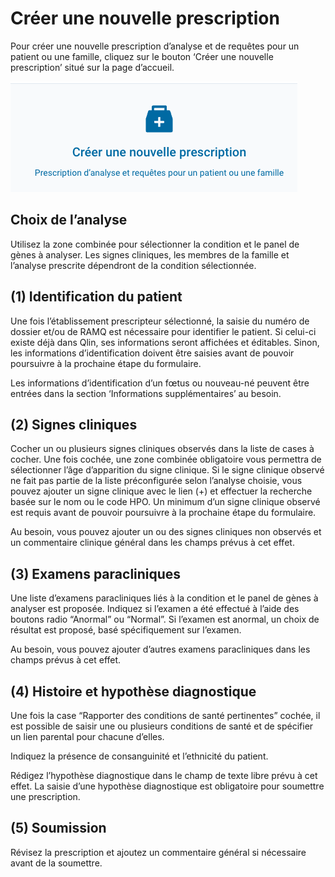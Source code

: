 # Créer une nouvelle prescription

Pour créer une nouvelle prescription d’analyse et de requêtes pour un patient ou une famille, cliquez sur le bouton ‘Créer une nouvelle prescription’ situé sur la page d’accueil.

![Créer une nouvelle prescription](create_prescription_dashboard_button.png 'Créer une nouvelle prescription')

## Choix de l’analyse

Utilisez la zone combinée pour sélectionner la condition et le panel de gènes à analyser. Les signes cliniques, les membres de la famille et l’analyse prescrite dépendront de la condition sélectionnée.

## (1) Identification du patient

Une fois l’établissement prescripteur sélectionné, la saisie du numéro de dossier et/ou de RAMQ est nécessaire pour identifier le patient. Si celui-ci existe déjà dans Qlin, ses informations seront affichées et éditables. Sinon, les informations d’identification doivent être saisies avant de pouvoir poursuivre à la prochaine étape du formulaire.

Les informations d’identification d’un fœtus ou nouveau-né peuvent être entrées dans la section ‘Informations supplémentaires’ au besoin.

## (2) Signes cliniques

Cocher un ou plusieurs signes cliniques observés dans la liste de cases à cocher. Une fois cochée, une zone combinée obligatoire vous permettra de sélectionner l’âge d’apparition du signe clinique. Si le signe clinique observé ne fait pas partie de la liste préconfigurée selon l’analyse choisie, vous pouvez ajouter un signe clinique avec le lien (+) et effectuer la recherche basée sur le nom ou le code HPO.
Un minimum d’un signe clinique observé est requis avant de pouvoir poursuivre à la prochaine étape du formulaire.

Au besoin, vous pouvez ajouter un ou des signes cliniques non observés et un commentaire clinique général dans les champs prévus à cet effet.

## (3) Examens paracliniques

Une liste d’examens paracliniques liés à la condition et le panel de gènes à analyser est proposée. Indiquez si l’examen a été effectué à l’aide des boutons radio “Anormal” ou “Normal”. Si l’examen est anormal, un choix de résultat est proposé, basé spécifiquement sur l’examen.

Au besoin, vous pouvez ajouter d’autres examens paracliniques dans les champs prévus à cet effet.

## (4) Histoire et hypothèse diagnostique

Une fois la case “Rapporter des conditions de santé pertinentes” cochée, il est possible de saisir une ou plusieurs conditions de santé et de spécifier un lien parental pour chacune d’elles.

Indiquez la présence de consanguinité et l’ethnicité du patient.

Rédigez l’hypothèse diagnostique dans le champ de texte libre prévu à cet effet. La saisie d’une hypothèse diagnostique est obligatoire pour soumettre une prescription.

## (5) Soumission

Révisez la prescription et ajoutez un commentaire général si nécessaire avant de la soumettre.